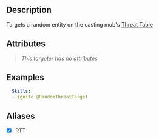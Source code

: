 ## Description
Targets a random entity on the casting mob's [Threat Table](/Mobs/ThreatTables)


## Attributes
>*This targeter has no attributes*


## Examples
```yaml
  Skills:
  - ignite @RandomThreatTarget
```


## Aliases
- [x] RTT